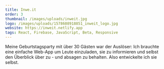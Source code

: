 ```yaml
---
title: Inwe.it
order: 3
thumbnail: /images/uploads/inweit.jpg
logo: /images/uploads/1578608918851_inweit_logo.jpg
website: https://inweit.netlify.app
tags: React, Firebase, JavaScript, Beta, Responsive
---
```

Meine Geburtstagsparty mit über 30 Gästen war der Auslöser: Ich brauchte eine einfache Web-App um Leute einzuladen, sie zu informieren und selbst den Überblick über zu - und absagen zu behalten. Also entwickelte ich sie selbst.